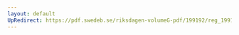 ```yaml
---
layout: default
UpRedirect: https://pdf.swedeb.se/riksdagen-volumeG-pdf/199192/reg_199192/reg_199192_0309.pdf
---
```

